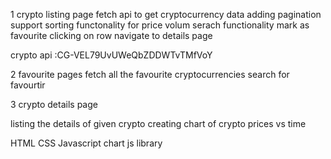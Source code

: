 1  crypto listing page
fetch api to get cryptocurrency data
adding pagination support
sorting functonality for price volum 
serach functionality
mark as favourite
clicking on row navigate to details page



crypto api :CG-VEL79UvUWeQbZDDWTvTMfVoY


2 favourite pages
fetch all the favourite cryptocurrencies
search for favourtir 


3 crypto details page

listing the details of given crypto
creating chart of crypto prices vs time 


HTML CSS Javascript chart js library
